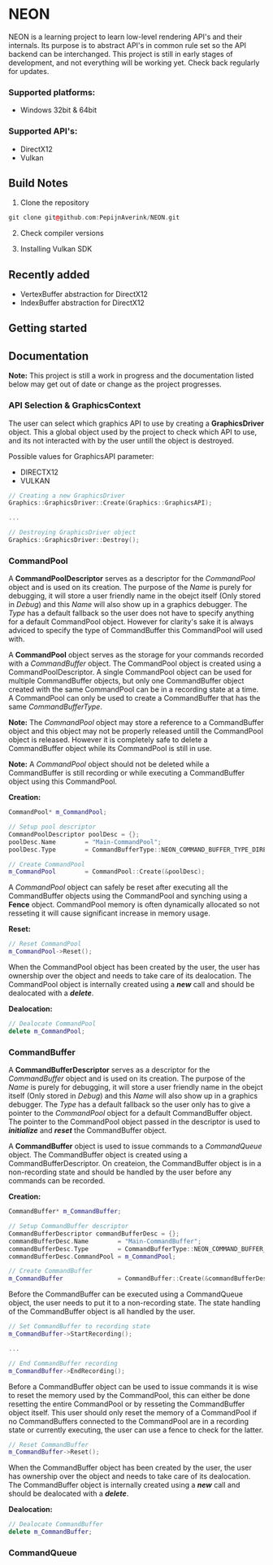 # NEON
NEON is a learning project to learn low-level rendering API's and their internals. Its purpose is to abstract API's in common rule set so the API backend can be interchanged. This project is still in early stages of development, and not everything will be working yet. Check back regularly for updates. 

### Supported platforms:
* Windows 32bit & 64bit

### Supported API's:
* DirectX12
* Vulkan

## Build Notes

1. Clone the repository
```cpp
git clone git@github.com:PepijnAverink/NEON.git
```
2. Check compiler versions

3. Installing Vulkan SDK

## Recently added
* VertexBuffer abstraction for DirectX12
* IndexBuffer abstraction for DirectX12

## Getting started


## Documentation

**Note:** This project is still a work in progress and the documentation listed below may get out of date or change as the project progresses.

### API Selection & GraphicsContext
The user can select which graphics API to use by creating a **GraphicsDriver** object. This a global object used by the project to check which API to use, and its not interacted with by the user untill the object is destroyed.

Possible values for GraphicsAPI parameter:
* DIRECTX12
* VULKAN

```cpp
// Creating a new GraphicsDriver
Graphics::GraphicsDriver::Create(Graphics::GraphicsAPI);

...

// Destroying GraphicsDriver object
Graphics::GraphicsDriver::Destroy();
```


### CommandPool
A **CommandPoolDescriptor** serves as a descriptor for the *CommandPool* object and is used on its creation.
The purpose of the _Name_ is purely for debugging, it will store a user friendly name in the obejct itself (Only stored in _Debug_) and this _Name_ will also show up in a graphics debugger. 
The _Type_ has a default fallback so the user does not have to specify anything for a default CommandPool object. However for clarity's sake it is always adviced to specify the type of CommandBuffer this CommandPool will used with.

A **CommandPool** object serves as the storage for your commands recorded with a *CommandBuffer* object. The CommandPool object is created using a CommandPoolDescriptor.
A single CommandPool object can be used for multiple CommandBuffer objects, but only one CommandBuffer object created with the same CommandPool can be in a recording state at a time.
A CommandPool can only be used to create a CommandBuffer that has the same _CommandBufferType_.

**Note:** The *CommandPool* object may store a reference to a CommandBuffer object and this object may not be properly released untill the CommandPool object is released. However it is completely safe to delete a CommandBuffer object while its CommandPool is still in use.

**Note:** A *CommandPool* object should not be deleted while a CommandBuffer is still recording or while executing a CommandBuffer object using this CommandPool.

**Creation:**
```cpp
CommandPool* m_CommandPool;
```
```cpp
// Setup pool descriptor
CommandPoolDescriptor poolDesc = {};
poolDesc.Name		 = "Main-CommandPool";
poolDesc.Type		 = CommandBufferType::NEON_COMMAND_BUFFER_TYPE_DIRECT;

// Create CommandPool
m_CommandPool		 = CommandPool::Create(&poolDesc);
```

A *CommandPool* object can safely be reset after executing all the CommandBuffer objects using the CommandPool and synching using a **Fence** object. CommandPool memory is often dynamically allocated so not resseting it will cause significant increase in memory usage.

**Reset:**
```cpp
// Reset CommandPool
m_CommandPool->Reset();
```

When the CommandPool object has been created by the user, the user has ownership over the object and needs to take care of its dealocation. The CommandPool object is internally created using a ___new___ call and should be dealocated with a ___delete___.

**Dealocation:**
```cpp
// Dealocate CommandPool
delete m_CommandPool;
```


### CommandBuffer
A **CommandBufferDescriptor** serves as a descriptor for the *CommandBuffer* object and is used on its creation.
The purpose of the _Name_ is purely for debugging, it will store a user friendly name in the obejct itself (Only stored in _Debug_) and this _Name_ will also show up in a graphics debugger.
The _Type_ has a default fallback so the user only has to give a pointer to the *CommandPool* object for a default CommandBuffer object. The pointer to the CommandPool object passed in the descriptor is used to ___initialize___ and ___reset___ the CommandBuffer object.

A **CommandBuffer** object is used to issue commands to a *CommandQueue* object. The CommandBuffer object is created using a CommandBufferDescriptor.
On createion, the CommandBuffer object is in a non-recording state and should be handled by the user before any commands can be recorded.

**Creation:**
```cpp
CommandBuffer* m_CommandBuffer;
```
```cpp
// Setup CommandBuffer descriptor
CommandBufferDescriptor commandBufferDesc = {};
commandBufferDesc.Name		  = "Main-CommandBuffer";
commandBufferDesc.Type		  = CommandBufferType::NEON_COMMAND_BUFFER_TYPE_DIRECT;
commandBufferDesc.CommandPool = m_CommandPool;

// Create CommandBuffer
m_CommandBuffer		 		  = CommandBuffer::Create(&commandBufferDesc);
```

Before the CommandBuffer can be executed using a CommandQueue object, the user needs to put it to a non-recording state. The state handling of the CommandBuffer object is all handled by the user.

```cpp
// Set CommandBuffer to recording state
m_CommandBuffer->StartRecording();

...

// End CommandBuffer recording
m_CommandBuffer->EndRecording();
```

Before a CommandBuffer object can be used to issue commands it is wise to reset the memory used by the CommandPool, this can either be done resetting the entire CommandPool or by resseting the CommandBuffer object itself.
This user should only reset the memory of a CommandPool if no CommandBuffers connected to the CommandPool are in a recording state or currently executing, the user can use a fence to check for the latter.

```cpp
// Reset CommandBuffer
m_CommandBuffer->Reset();
```

When the CommandBuffer object has been created by the user, the user has ownership over the object and needs to take care of its dealocation. The CommandBuffer object is internally created using a ___new___ call and should be dealocated with a ___delete___.

**Dealocation:**
```cpp
// Dealocate CommandBuffer
delete m_CommandBuffer;
```


### CommandQueue